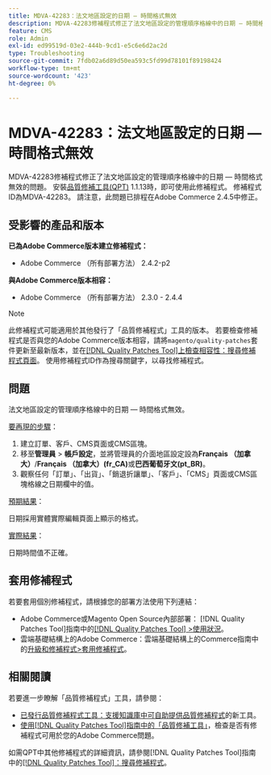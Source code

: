 ```yaml
---
title: MDVA-42283：法文地區設定的日期 — 時間格式無效
description: MDVA-42283修補程式修正了法文地區設定的管理順序格線中的日期 — 時間格式無效的問題。 安裝[Quality Patches Tool (QPT)](https://experienceleague.adobe.com/en/docs/commerce-operations/tools/quality-patches-tool/quality-patches-tool-to-self-serve-quality-patches) 1.1.13後，即可使用此修補程式。 修補程式ID為MDVA-42283。 請注意，此問題已排程在Adobe Commerce 2.4.5中修正。
feature: CMS
role: Admin
exl-id: ed99519d-03e2-444b-9cd1-e5c6e6d2ac2d
type: Troubleshooting
source-git-commit: 7fdb02a6d89d50ea593c5fd99d78101f89198424
workflow-type: tm+mt
source-wordcount: '423'
ht-degree: 0%

---
```


# MDVA-42283：法文地區設定的日期 — 時間格式無效

MDVA-42283修補程式修正了法文地區設定的管理順序格線中的日期 — 時間格式無效的問題。 安裝[品質修補工具(QPT)](https://experienceleague.adobe.com/en/docs/commerce-operations/tools/quality-patches-tool/quality-patches-tool-to-self-serve-quality-patches) 1.1.13時，即可使用此修補程式。 修補程式ID為MDVA-42283。 請注意，此問題已排程在Adobe Commerce 2.4.5中修正。

## 受影響的產品和版本

**已為Adobe Commerce版本建立修補程式：**

* Adobe Commerce （所有部署方法） 2.4.2-p2

**與Adobe Commerce版本相容：**

* Adobe Commerce （所有部署方法） 2.3.0 - 2.4.4

>[!NOTE]
>
>此修補程式可能適用於其他發行了「品質修補程式」工具的版本。 若要檢查修補程式是否與您的Adobe Commerce版本相容，請將`magento/quality-patches`套件更新至最新版本，並在[[!DNL Quality Patches Tool]上檢查相容性：搜尋修補程式頁面](https://experienceleague.adobe.com/en/docs/commerce-operations/tools/quality-patches-tool/quality-patches-tool-to-self-serve-quality-patches)。 使用修補程式ID作為搜尋關鍵字，以尋找修補程式。

## 問題

法文地區設定的管理順序格線中的日期 — 時間格式無效。

<u>要再現的步驟</u>：

1. 建立訂單、客戶、CMS頁面或CMS區塊。
1. 移至&#x200B;**管理員** > **帳戶設定**，並將管理員的介面地區設定設為&#x200B;**Français （加拿大）**/**Français （加拿大）(fr_CA)**&#x200B;或&#x200B;**巴西葡萄牙文(pt_BR)**。
1. 觀察任何「訂單」、「出貨」、「銷退折讓單」、「客戶」、「CMS」頁面或CMS區塊格線之日期欄中的值。

<u>預期結果</u>：

日期採用實體實際編輯頁面上顯示的格式。

<u>實際結果</u>：

日期時間值不正確。

## 套用修補程式

若要套用個別修補程式，請根據您的部署方法使用下列連結：

* Adobe Commerce或Magento Open Source內部部署： [!DNL Quality Patches Tool]指南中的[[!DNL Quality Patches Tool] >使用狀況](/help/tools/quality-patches-tool/usage.md)。
* 雲端基礎結構上的Adobe Commerce：雲端基礎結構上的Commerce指南中的[升級和修補程式>套用修補程式](https://experienceleague.adobe.com/docs/commerce-cloud-service/user-guide/develop/upgrade/apply-patches.html)。

## 相關閱讀

若要進一步瞭解「品質修補程式」工具，請參閱：

* [已發行品質修補程式工具：支援知識庫中可自助提供品質修補程式](https://experienceleague.adobe.com/en/docs/commerce-operations/tools/quality-patches-tool/quality-patches-tool-to-self-serve-quality-patches)的新工具。
* [使用[!DNL Quality Patches Tool]指南中的「品質修補工具」](/help/tools/quality-patches-tool/patches-available-in-qpt/check-patch-for-magento-issue-with-magento-quality-patches.md)，檢查是否有修補程式可用於您的Adobe Commerce問題。

如需QPT中其他修補程式的詳細資訊，請參閱[!DNL Quality Patches Tool]指南中的[[!DNL Quality Patches Tool]：搜尋修補程式](https://experienceleague.adobe.com/tools/commerce-quality-patches/index.html)。
